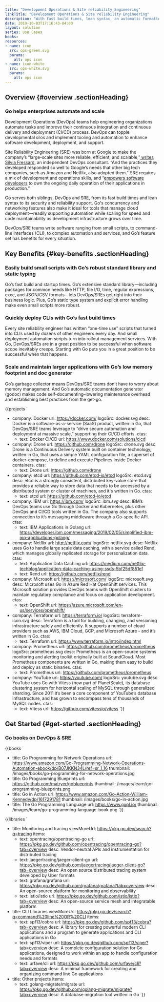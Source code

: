 ```yaml
---
title: "Development Operations & Site reliability Engineering"
linkTitle: "Development Operations & Site reliability Engineering"
description: "With fast build times, lean syntax, an automatic formatter and doc generator, Go is built to support both DevOps and SRE."
date: 2019-10-03T17:16:43-04:00
layout: solution
series: Use Cases
books:
resources:
- name: icon
  src: ops-green.svg
  params:
    alt: ops icon
- name: icon-white
  src: ops-white.svg
  params:
    alt: ops icon
---
```


## Overview {#overview .sectionHeading}

### Go helps enterprises automate and scale

Development Operations (DevOps) teams help engineering organizations automate tasks and improve their continuous
integration and continuous delivery and deployment (CI/CD) process. DevOps can topple developmental silos and implement
tooling and automation to enhance software development, deployment, and support.

Site Reliability Engineering (SRE) was born at Google to make the company’s “large-scale sites more reliable, efficient,
and scalable,”[ writes Silvia Fressard](https://opensource.com/article/18/10/what-site-reliability-engineer), an
independent DevOps consultant. “And the practices they developed responded so well to Google’s needs that other big tech
companies, such as Amazon and Netflix, also adopted them.” SRE requires a mix of development and operations skills, and
“[empowers software developers](https://stackify.com/site-reliability-engineering/) to own the ongoing daily operation
of their applications in production.”

Go serves both siblings, DevOps and SRE, from its fast build times and lean syntax to its security and reliability support. Go's concurrency and networking features also make it ideal for tools that manage cloud deployment—readily supporting automation while
scaling for speed and code maintainability as development infrastructure grows over time.

DevOps/SRE teams write software ranging from small scripts, to command-line interfaces (CLI), to complex automation and services, and Go’s feature set has benefits for every situation.

## Key Benefits {#key-benefits .sectionHeading}

### Easily build small scripts with Go’s robust standard library and static typing
Go’s fast build and startup times. Go’s extensive standard library—including packages for
common needs like HTTP, file I/O, time, regular expressions, exec, and JSON/CSV formats—lets DevOps/SREs get right into their business logic. Plus, Go’s static type system and explicit error handling make even small scripts more robust.

### Quickly deploy CLIs with Go’s fast build times
Every site reliability engineer has written “one-time use” scripts that turned into CLIs used by dozens of other engineers every day. And small deployment automation scripts turn into rollout management services. With Go, DevOps/SREs are in a great position to be successful when software scope inevitably creeps. Starting with Go puts you in a great position to be successful when that happens.

### Scale and maintain larger applications with Go’s low memory footprint and doc generator
Go’s garbage collector means DevOps/SRE teams don’t have to worry about memory management. And Go’s automatic documentation generator (godoc) makes code self-documenting–lowering maintenance overhead and establishing best practices from the get-go.

{{projects `
  - company: Docker
    url: https://docker.com/
    logoSrc: docker.svg
    desc: Docker is a software-as-a-service (SaaS) product, written in Go, that DevOps/SRE teams leverage to “drive secure automation and deployment at massive scale,” supporting their CI/CD efforts.
    ctas:
      - text: Docker CI/CD
        url: https://www.docker.com/solutions/cicd
  - company: Drone
    url: https://github.com/drone
    logoSrc: drone.svg
    desc: Drone is a Continuous Delivery system built on container technology, written in Go, that uses a simple YAML configuration file, a superset of docker-compose, to define and execute Pipelines inside Docker containers.
    ctas:
      - text: Drone
        url: https://github.com/drone
  - company: etcd
    url: https://github.com/etcd-io/etcd
    logoSrc: etcd.svg
    desc: etcd is a strongly consistent, distributed key-value store that provides a reliable way to store data that needs to be accessed by a distributed system or cluster of machines, and it's written in Go.
    ctas:
      - text: etcd
        url: https://github.com/etcd-io/etcd
  - company: IBM
    url: https://ibm.com/
    logoSrc: ibm.svg
    desc: IBM’s DevOps teams use Go through Docker and Kubernetes, plus other DevOps and CI/CD tools written in Go. The company also supports connection to it’s messaging middleware through a Go-specific API.
    ctas:
      - text: IBM Applications in Golang
        url: https://developer.ibm.com/messaging/2019/02/05/simplified-ibm-mq-applications-golang/
  - company: Netflix
    url: http://netflix.com/
    logoSrc: netflix.svg
    desc: Netflix uses Go to handle large scale data caching, with a service called Rend, which manages globally replicated storage for personalization data.
    ctas:
      - text: Application Data Caching
        url: https://medium.com/netflix-techblog/application-data-caching-using-ssds-5bf25df851ef
      - text: Rend
        url: https://github.com/netflix/rend
  - company: Microsoft
    url: https://microsoft.com/
    logoSrc: microsoft.svg
    desc: Microsoft uses Go in Azure Red Hat OpenShift services. This Microsoft solution provides DevOps teams with OpenShift clusters to maintain regulatory compliance and focus on application development.
    ctas:
      - text: OpenShift
        url: https://azure.microsoft.com/en-us/services/openshift/
  - company: Terraform
    url: https://terraform.io/
    logoSrc: terraform-icon.svg
    desc: Terraform is a tool for building, changing, and versioning infrastructure safely and efficiently. It supports a number of cloud providers such as AWS, IBM Cloud, GCP, and Microsoft Azure - and it’s written in Go.
    ctas:
      - text: Terraform
        url: https://www.terraform.io/intro/index.html
  - company: Prometheus
    url: https://github.com/prometheus/prometheus
    logoSrc: prometheus.svg
    desc: Prometheus is an open-source systems monitoring and alerting toolkit originally built at SoundCloud. Most Prometheus components are written in Go, making them easy to build and deploy as static binaries.
    ctas:
      - text: Prometheus
        url: https://github.com/prometheus/prometheus
  - company: YouTube
    url: https://youtube.com/
    logoSrc: youtube.svg
    desc: YouTube uses Go with Vitess (now part of PlanetScale), its database clustering system for horizontal scaling of MySQL through generalized sharding. Since 2011 it’s been a core component of YouTube’s database infrastructure, and has grown to encompass tens of thousands of MySQL nodes.
    ctas:
      - text: Vitess
        url: https://github.com/vitessio/vitess
`}}

## Get Started {#get-started .sectionHeading}

### Go books on DevOps & SRE

{{books `
  - title: Go Programming for Network Operations
    url: https://www.amazon.com/Go-Programming-Network-Operations-Automation-ebook/dp/B07JKKN34L/ref=sr_1_16
    thumbnail: /images/books/go-programming-for-network-operations.jpg
  - title: Go Programming Blueprints
    url: https://github.com/matryer/goblueprints
    thumbnail: /images/learn/go-programming-blueprints.png
  - title: Go in Action
    url: https://www.amazon.com/Go-Action-William-Kennedy/dp/1617291781
    thumbnail: /images/books/go-in-action.jpg
  - title: The Go Programming Language
    url: https://www.gopl.io/
    thumbnail: /images/learn/go-programming-language-book.png
`}}

{{libraries `
  - title: Monitoring and tracing
    viewMoreUrl: https://pkg.go.dev/search?q=tracing
    items:
      - text: opentracing/opentracing-go
        url: https://pkg.go.dev/github.com/opentracing/opentracing-go?tab=overview
        desc: Vendor-neutral APIs and instrumentation for distributed tracing
      - text: jaegertracing/jaeger-client-go
        url: https://pkg.go.dev/github.com/jaegertracing/jaeger-client-go?tab=overview
        desc: An open source distributed tracing system developed by Uber formats
      - text: grafana/grafana
        url: https://pkg.go.dev/github.com/grafana/grafana?tab=overview
        desc: An open-source platform for monitoring and observability
      - text: istio/istio
        url: https://pkg.go.dev/github.com/istio/istio?tab=overview
        desc: An open-source service mesh and integratable platform
  - title: CLI Libraries
    viewMoreUrl: https://pkg.go.dev/search?q=command%20line%20OR%20CLI
    items:
      - text: spf13/cobra
        url: https://pkg.go.dev/github.com/spf13/cobra?tab=overview
        desc: A library for creating powerful modern CLI applications and a program to generate applications and CLI applications in Go
      - text: spf13/viper
        url: https://pkg.go.dev/github.com/spf13/viper?tab=overview
        desc: A complete configuration solution for Go applications, designed to work within an app to handle configuration needs and formats
      - text: urfave/cli
        url: https://pkg.go.dev/github.com/urfave/cli?tab=overview
        desc: A minimal framework for creating and organizing command line Go applications
  - title: Other projects
    items:
      - text: golang-migrate/migrate
        url: https://pkg.go.dev/github.com/golang-migrate/migrate?tab=overview
        desc: A database migration tool written in Go
`}}

